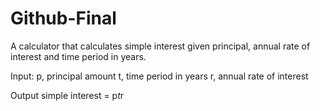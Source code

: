 # Github-Final
A calculator that calculates simple interest given principal, annual rate of interest and time period in years.

Input:
   p, principal amount
   t, time period in years
   r, annual rate of interest
   
   
Output
   simple interest = p*t*r
